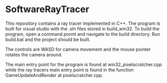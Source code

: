 # SoftwareRayTracer

This repository contains a ray tracer implemented in C++. The program is built for visual studio with the .sln files stored in build_win32. To build the program, open a command promt and navigate to the build directory. Run build.bat and the project should be built.

The controls are WASD for camera movement and the mouse pointer rotates the camera around.

The main entry point for the program is found at win32_pixelscratcher.cpp while the ray tracers main entry point is found in the function GameUpdateAndRender at pixelscratcher.cpp.
